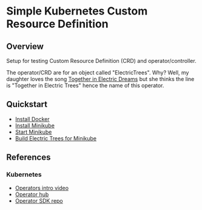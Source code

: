 # Simple Kubernetes Custom Resource Definition

## Overview

Setup for testing Custom Resource Definition (CRD) and operator/controller.

The operator/CRD are for an object called "ElectricTrees".  Why?  Well,
my daughter loves the song [Together in Electric Dreams](https://en.wikipedia.org/wiki/Together_in_Electric_Dreams) but she thinks the line is 
"Together in Electric Trees" hence the name of this operator.


## Quickstart

* [Install Docker](./docs/install-docker#install)
* [Install Minikube](./docs/install-minikube#install)
* [Start Minikube](./docs/install-minikube#startup)
* [Build Electric Trees for Minikube](./electrictreesgo/README#quickstart)


## References

### Kubernetes

* [Operators intro video](https://www.youtube.com/watch?v=ha3LjlD6g7g)
* [Operator hub](https://operatorhub.io)
* [Operator SDK repo](https://github.com/operator-framework/operator-sdk)


